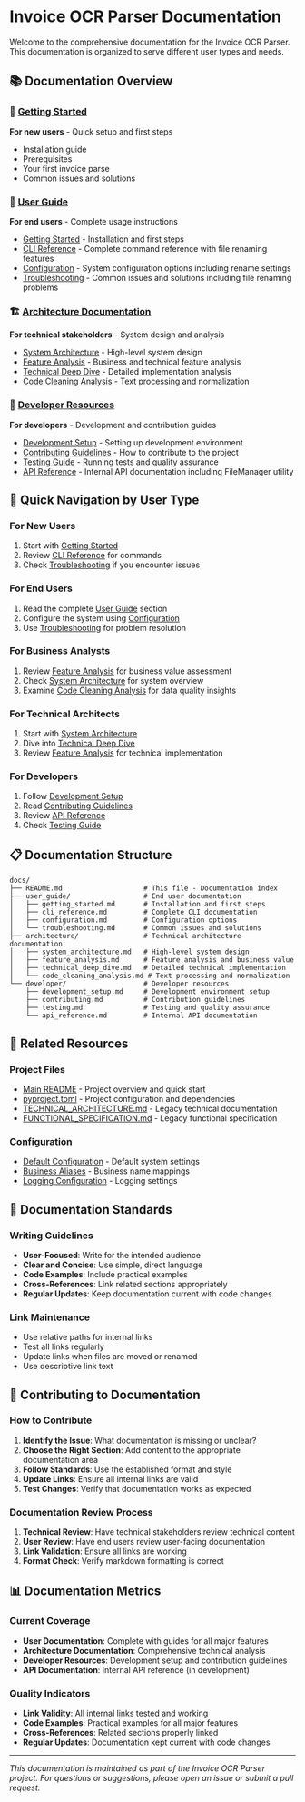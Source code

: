 # Invoice OCR Parser Documentation

Welcome to the comprehensive documentation for the Invoice OCR Parser. This documentation is organized to serve different user types and needs.

## 📚 Documentation Overview

### 🚀 [Getting Started](./user_guide/getting_started.md)
**For new users** - Quick setup and first steps
- Installation guide
- Prerequisites
- Your first invoice parse
- Common issues and solutions

### 📖 [User Guide](./user_guide/)
**For end users** - Complete usage instructions
- [Getting Started](./user_guide/getting_started.md) - Installation and first steps
- [CLI Reference](./user_guide/cli_reference.md) - Complete command reference with file renaming features
- [Configuration](./user_guide/configuration.md) - System configuration options including rename settings
- [Troubleshooting](./user_guide/troubleshooting.md) - Common issues and solutions including file renaming problems

### 🏗️ [Architecture Documentation](./architecture/)
**For technical stakeholders** - System design and analysis
- [System Architecture](./architecture/system_architecture.md) - High-level system design
- [Feature Analysis](./architecture/feature_analysis.md) - Business and technical feature analysis
- [Technical Deep Dive](./architecture/technical_deep_dive.md) - Detailed implementation analysis
- [Code Cleaning Analysis](./architecture/code_cleaning_analysis.md) - Text processing and normalization

### 🔧 [Developer Resources](./developer/)
**For developers** - Development and contribution guides
- [Development Setup](./developer/development_setup.md) - Setting up development environment
- [Contributing Guidelines](./developer/contributing.md) - How to contribute to the project
- [Testing Guide](./developer/testing.md) - Running tests and quality assurance
- [API Reference](./developer/api_reference.md) - Internal API documentation including FileManager utility

## 🎯 Quick Navigation by User Type

### For New Users
1. Start with [Getting Started](./user_guide/getting_started.md)
2. Review [CLI Reference](./user_guide/cli_reference.md) for commands
3. Check [Troubleshooting](./user_guide/troubleshooting.md) if you encounter issues

### For End Users
1. Read the complete [User Guide](./user_guide/) section
2. Configure the system using [Configuration](./user_guide/configuration.md)
3. Use [Troubleshooting](./user_guide/troubleshooting.md) for problem resolution

### For Business Analysts
1. Review [Feature Analysis](./architecture/feature_analysis.md) for business value assessment
2. Check [System Architecture](./architecture/system_architecture.md) for system overview
3. Examine [Code Cleaning Analysis](./architecture/code_cleaning_analysis.md) for data quality insights

### For Technical Architects
1. Start with [System Architecture](./architecture/system_architecture.md)
2. Dive into [Technical Deep Dive](./architecture/technical_deep_dive.md)
3. Review [Feature Analysis](./architecture/feature_analysis.md) for technical implementation

### For Developers
1. Follow [Development Setup](./developer/development_setup.md)
2. Read [Contributing Guidelines](./developer/contributing.md)
3. Review [API Reference](./developer/api_reference.md)
4. Check [Testing Guide](./developer/testing.md)

## 📋 Documentation Structure

```
docs/
├── README.md                    # This file - Documentation index
├── user_guide/                  # End user documentation
│   ├── getting_started.md       # Installation and first steps
│   ├── cli_reference.md         # Complete CLI documentation
│   ├── configuration.md         # Configuration options
│   └── troubleshooting.md       # Common issues and solutions
├── architecture/                # Technical architecture documentation
│   ├── system_architecture.md   # High-level system design
│   ├── feature_analysis.md      # Feature analysis and business value
│   ├── technical_deep_dive.md   # Detailed technical implementation
│   └── code_cleaning_analysis.md # Text processing and normalization
└── developer/                   # Developer resources
    ├── development_setup.md     # Development environment setup
    ├── contributing.md          # Contribution guidelines
    ├── testing.md               # Testing and quality assurance
    └── api_reference.md         # Internal API documentation
```

## 🔗 Related Resources

### Project Files
- [Main README](../README.md) - Project overview and quick start
- [pyproject.toml](../pyproject.toml) - Project configuration and dependencies
- [TECHNICAL_ARCHITECTURE.md](../TECHNICAL_ARCHITECTURE.md) - Legacy technical documentation
- [FUNCTIONAL_SPECIFICATION.md](../FUNCTIONAL_SPECIFICATION.md) - Legacy functional specification

### Configuration
- [Default Configuration](../config/default_config.yaml) - Default system settings
- [Business Aliases](../config/business_aliases.json) - Business name mappings
- [Logging Configuration](../config/logging_config.yaml) - Logging settings

## 📝 Documentation Standards

### Writing Guidelines
- **User-Focused**: Write for the intended audience
- **Clear and Concise**: Use simple, direct language
- **Code Examples**: Include practical examples
- **Cross-References**: Link related sections appropriately
- **Regular Updates**: Keep documentation current with code changes

### Link Maintenance
- Use relative paths for internal links
- Test all links regularly
- Update links when files are moved or renamed
- Use descriptive link text

## 🤝 Contributing to Documentation

### How to Contribute
1. **Identify the Issue**: What documentation is missing or unclear?
2. **Choose the Right Section**: Add content to the appropriate documentation area
3. **Follow Standards**: Use the established format and style
4. **Update Links**: Ensure all internal links are valid
5. **Test Changes**: Verify that documentation works as expected

### Documentation Review Process
1. **Technical Review**: Have technical stakeholders review technical content
2. **User Review**: Have end users review user-facing documentation
3. **Link Validation**: Ensure all links are working
4. **Format Check**: Verify markdown formatting is correct

## 📊 Documentation Metrics

### Current Coverage
- **User Documentation**: Complete with guides for all major features
- **Architecture Documentation**: Comprehensive technical analysis
- **Developer Resources**: Development setup and contribution guidelines
- **API Documentation**: Internal API reference (in development)

### Quality Indicators
- **Link Validity**: All internal links tested and working
- **Code Examples**: Practical examples for all major features
- **Cross-References**: Related sections properly linked
- **Regular Updates**: Documentation kept current with code changes

---

*This documentation is maintained as part of the Invoice OCR Parser project. For questions or suggestions, please open an issue or submit a pull request.*
